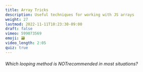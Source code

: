 ```yaml
---
title: Array Tricks
description: Useful techniques for working with JS arrays
weight: 27
lastmod: 2022-11-11T10:23:30-09:00
draft: false
vimeo: 599073569
emoji: 🗃
video_length: 2:05
quiz: true 
---
```


<quiz-modal options="for of:for in:forEach:map" answer="for in" prize="8">
  <h6>Which looping method is NOTrecommended in most situations?</h6>
</quiz-modal>